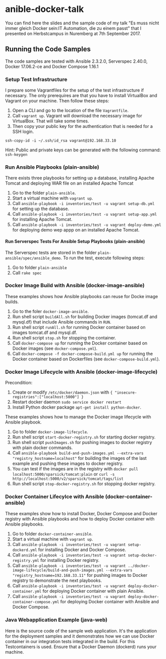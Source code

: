 # anible-docker-talk
You can find here the slides and the sample code of my talk "Es muss nicht immer gleich Docker sein:IT Automation, die zu einem passt" that I presented on Herbstcampus in Nuremberg at 7th September 2017.


## Running the Code Samples
The code samples are tested with Ansible 2.3.2.0, Serverspec 2.40.0, Docker 17.06.2-ce and Docker Compose 1.16.1

### Setup Test Infrastructure
I prepare some Vagrantfiles for the setup of the test infrastructure if necessary. The only prerequires are that you have to install VirtualBox and Vagrant on your machine. Then follow these steps:

1. Open a CLI and go to the location of the file `Vagrantfile`.
2. Call `vagrant up`. Vagrant will download the necessary image for VirtualBox. That will take some times.
3. Then copy your public key for the authentication that is needed for a SSH login.
```
ssh-copy-id -i ~/.ssh/id_rsa vagrant@192.168.33.10
```
Hint: Public and private keys can be generated with the following command: `ssh-keygen`

### Run Ansible Playbooks (plain-ansible)
There exists three playbooks for setting up a database, installing Apache Tomcat and deploying WAR file on an installed Apache Tomcat

1. Go to the folder `plain-ansible`.
2. Start a virtual machine with `vagrant up`.
2. Call `ansible-playbook -i inventories/test -u vagrant setup-db.yml` for setting up the database.
3. Call `ansible-playbook -i inventories/test -u vagrant setup-app.yml` for installing Apache Tomcat.
4. Call `ansible-playbook -i inventories/test -u vagrant deploy-demo.yml` for deploying demo wep appp on an installed Apache Tomcat.

#### Run Serverspec Tests For Ansible Setup Playbooks (plain-ansible)
The Serverspec tests are stored in the folder `plain-ansible/spec/ansible_demo`. To run the test, execute following steps:

1. Go to folder `plain-ansible`
2. Call `rake spec`

### Docker Image Build with Ansible (docker-image-ansible)
These examples shows how Ansible playbooks can reuse for Docke image builds.

1. Go to the foler `docker-image-ansible`.
2. Run shell script `buildAll.sh` for building Docker images (tomcat.df and mysql.df) that include Ansible commands in `RUN`.
3. Run shell script `runAll.sh` for running Docker container based on images tomcat.df and mysql.df.
4. Run shell script `stop.sh` for stopping the container.
5. Call `docker-compose up` for running the Docker container based on Docker images (see `docker-compose.yml`).
6. Call `docker-compose -f docker-compose-build.yml up` for running the Docker container based on Dockerfiles (see `docker-compose-build.yml`).


### Docker Image Lifecycle with Ansible (docker-image-lifecycle)
Precondition:
1. Create or modify `/etc/docker/daemon.json` with `{ "insecure-registries":["localhost:5000"] }`
2. Restart docker daemon `sudo service docker restart`
3. Install Python docker package `apt-get install python-docker`.

These examples shows how to manage the Docker image lifecycle with Ansible playbook.
1. Go to folder `docker-image-lifecycle`.
1. Run shell script `start-docker-registry.sh` for starting docker registry.
2. Run shell script `pushImages.sh` for pushing images to docker registry with plain docker commands.
3. Call `ansible-playbook build-and-push-images.yml --extra-vars "registry_hostname=localhost"` for building the images of the last example and pushing these images to docker registry.
4. You can test if the images are in the registry with `docker pull localhost:5000/sparsick/tomcat:plain` or `curl -s http://localhost:5000/v2/sparsick/tomcat/tags/list`
5. Run shell script `stop-docker-registry.sh` for stopping docker registry.

### Docker Container Lifecylce with Ansible (docker-container-ansible)
These examples show how to install Docker, Docker Compose and Docker registry with Ansible playbooks and how to deploy Docker container with Ansible playbooks.

1. Go to folder `docker-container-ansible`.
2. Start a virtual machine with `vagrant up`.
2. Call `ansible-playbook -i inventories/test -u vagrant setup-dockerd.yml` for installing Docker and Docker Compose.
3. Call `ansible-playbook -i inventories/test -u vagrant setup-docker-registry.yml` for installing Docker registry.
4. Call `ansible-playbook -i inventories/test -u vagrant ../docker-image-lifecycle/build-and-push-images.yml --extra-vars "registry_hostname=192.168.33.11"` for pushing images to Docker registry to demonstrate the next playbooks.
3. Call `ansible-playbook -i inventories/test -u vagrant deploy-docker-container.yml` for deploying Docker container with plain Ansible.
3. Call `ansible-playbook -i inventories/test -u vagrant deploy-docker-container-compose.yml` for deploying Docker container with Ansible and Docker Compose.

### Java Webapplication Example (java-web)
Here is the source code of the sample web application. It's the application for the deployment samples and it demonstrates how we can use Docker container in our integration tests integrated in the build. For this Testcontainers is used. Ensure that a Docker Daemon (dockerd) runs your machine.

<!-- The test class `DbMigrationITest` demonstates the integration of a Docker container in our test. -->
